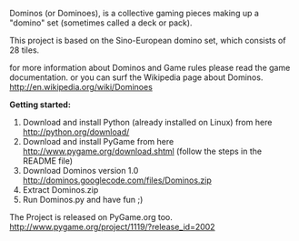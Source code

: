 Dominos (or Dominoes), is a collective gaming pieces making up a "domino" set (sometimes called a deck or pack).

This project is based on the Sino-European domino set, which consists of 28 tiles.

for more information about Dominos and Game rules please read the game documentation. or you can surf the Wikipedia page about Dominos.
http://en.wikipedia.org/wiki/Dominoes

**Getting started:**
  1. Download and install Python (already installed on Linux) from here http://python.org/download/
  1. Download and install PyGame from here http://www.pygame.org/download.shtml (follow the steps in the README file)
  1. Download Dominos version 1.0 http://dominos.googlecode.com/files/Dominos.zip
  1. Extract Dominos.zip
  1. Run Dominos.py and have fun ;)


The Project is released on PyGame.org too.
http://www.pygame.org/project/1119/?release_id=2002